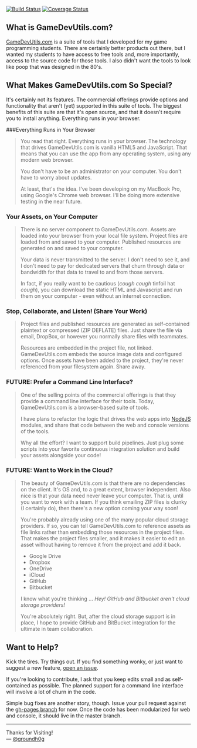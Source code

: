 [![Build Status](https://api.travis-ci.org/groundh0g/gamedevutils.com.svg?branch=react)](https://api.travis-ci.org/groundh0g/gamedevutils.com.svg?branch=react) [![Coverage Status](https://coveralls.io/repos/github/groundh0g/gamedevutils.com/badge.svg?branch=react)](https://coveralls.io/github/groundh0g/gamedevutils.com?branch=react)


## What is GameDevUtils.com?

[GameDevUtils.com](http://gamedevutils.com/) is a suite of tools that I developed for my game programming students. There are certainly better products out there, but I wanted my students to have access to free tools and, more importantly, access to the source code for those tools. I also didn't want the tools to look like poop that was designed in the 80's.

## What Makes GameDevUtils.com So Special?

It's certainly not its features. The commercial offerings provide options and functionality that aren't (yet) supported in this suite of tools. The biggest benefits of this suite are that it's open source, and that it doesn't require you to install anything. Everything runs in your browser.

###Everything Runs in Your Browser

> You read that right. Everything runs in your browser. The technology that drives GameDevUtils.com is vanilla HTML5 and JavaScript. That means that you can use the app from any operating system, using any modern web browser.
>
>You don't have to be an administrator on your computer. You don't have to worry about updates.
>
>At least, that's the idea. I've been developing on my MacBook Pro, using Google's Chrome web browser. I'll be doing more extensive testing in the near future.

### Your Assets, on Your Computer

>There is no server component to GameDevUtils.com. Assets are loaded into your browser from your local file system. Project files are loaded from and saved to your computer. Published resources are generated on and saved to your computer.
>
>Your data is never transmitted to the server. I don't need to see it, and I don't need to pay for dedicated servers that churn through data or bandwidth for that data to travel to and from those servers.
>
>In fact, if you really want to be cautious (*cough* *cough* tinfoil hat *cough*), you can download the static HTML and Javascript and run them on your computer - even without an internet connection.

### Stop, Collaborate, and Listen! (Share Your Work)

>Project files and published resources are generated as self-contained plaintext or compressed (ZIP DEFLATE) files. Just share the file via email, DropBox, or however you normally share files with teammates.
>
>Resources are embedded in the project file, not linked. GameDevUtils.com embeds the source image data and configured options. Once assets have been added to the project, they're never referenced from your filesystem again. Share away.

### FUTURE: Prefer a Command Line Interface?

>One of the selling points of the commercial offerings is that they provide a command line interface for their tools. Today, GameDevUtils.com is a browser-based suite of tools.
>
>I have plans to refactor the logic that drives the web apps into [NodeJS](https://nodejs.org/) modules, and share that code between the web and console versions of the tools.
>
>Why all the effort? I want to support build pipelines. Just plug some scripts into your favorite continuous integration solution and build your assets alongside your code!

### FUTURE: Want to Work in the Cloud?

>The beauty of GameDevUtils.com is that there are no dependencies on the client. It's OS and, to a great extent, browser independent. Also nice is that your data need never leave your computer. That is, until you want to work with a team. If you think emailing ZIP files is clunky (I certainly do), then there's a new option coming your way soon!
>
>You're probably already using one of the many popular cloud storage providers. If so, you can tell GameDevUtils.com to reference assets as file links rather than embedding those resources in the project files. That makes the project files smaller, and it makes it easier to edit an asset without having to remove it from the project and add it back.
>
> * Google Drive
> * Dropbox
> * OneDrive
> * iCloud
> * GitHub
> * Bitbucket
>
>I know what you're thinking ... *Hey! GitHub and Bitbucket aren't cloud storage providers!*
>
>You're absolutely right. But, after the cloud storage support is in place, I hope to provide GitHub and BitBucket integration for the ultimate in team collaboration.

## Want to Help?

Kick the tires. Try things out. If you find something wonky, or just want to suggest a new feature, [open an issue](https://github.com/groundh0g/gamedevutils.com/issues).

If you're looking to contribute, I ask that you keep edits small and as self-contained as possible. The planned support for a command line interface will involve a lot of churn in the code.

Simple bug fixes are another story, though. Issue your pull request against the [gh-pages branch](https://github.com/groundh0g/gamedevutils.com/tree/gh-pages) for now. Once the code has been modularized for web and console, it should live in the master branch.

------
Thanks for Visiting!<br>
&mdash; [@groundh0g](https://twitter.com/groundh0g)
